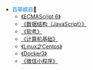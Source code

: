 <!-- sidebar.md -->

- <font style="color:rgb(0 120 231);">百草纲目</font>📔
	- [《ECMAScript 6》](/notes/ECMAScript/ECMAPreview.md)
	- [《数据结构（JavaScript）》](/notes/dataStructure/)
	- [《软考》](/notes/programmerExamination/README.md)
	- [《计算机基础》](/notes/basicComputer/BCKAO.md)
	- [《Linux之Centos》](/notes/Linux/README.md)		
	- [《Docker3》](/notes/docker/README.md)	
	- [《微信小程序》](/notes/WechatApplet/README.md)	